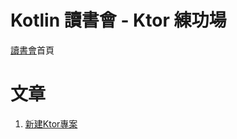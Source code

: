 # Kotlin 讀書會 - Ktor 練功場
[讀書會](https://tw.kotlin.tips/)首頁

# 文章
1. [新建Ktor專案](https://medium.com/@andyludeveloper/ktor-%E7%B7%B4%E5%8A%9F%E5%9D%8A%E7%AD%86%E8%A8%98-1-%E6%96%B0%E5%BB%BAktor%E5%B0%88%E6%A1%88-d1f433757c16)
